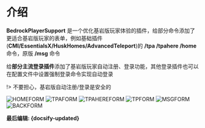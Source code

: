 # 介绍
 
**BedrockPlayerSupport** 是一个优化基岩版玩家体验的插件，给部分命令添加了更适合基岩版玩家的表单，例如基础插件(**CMI/EssentialsX/HuskHomes/AdvancedTeleport**)的 **/tpa /tpahere /home** 命令，原版 **/msg** 命令
  
给**部分主流登录插件**添加了基岩版玩家自动注册、登录功能，其他登录插件也可以在配置文件中设置强制登录命令实现自动登录

!> 不要担心，基岩版自动注册/登录是安全的

![HOMEFORM](https://img.fastmirror.net/s/2024/06/11/6668011935ed8.png ':size=80%')
![TPAFORM](https://img.fastmirror.net/s/2023/12/09/65747a6272bd2.jpg ':size=80%')
![TPAHEREFORM](https://img.fastmirror.net/s/2023/12/09/65747a664c387.jpg ':size=80%')
![TPFORM](https://img.fastmirror.net/s/2024/06/11/6668173a6185b.png ':size=80%')
![MSGFORM](https://img.fastmirror.net/s/2024/06/11/6668173b46e99.png ':size=80%')
![BACKFORM](https://img.fastmirror.net/s/2024/06/11/6668173a0ef47.png ':size=80%')

**最后编辑: {docsify-updated}**